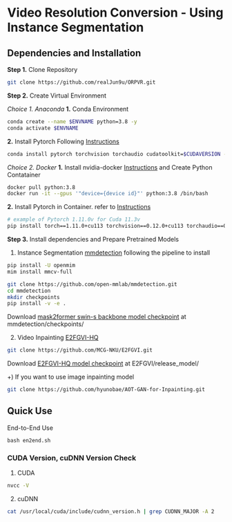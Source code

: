 # Video Resolution Conversion - Using Instance Segmentation  

## Dependencies and Installation

**Step 1.** Clone Repository
```bash
git clone https://github.com/realJun9u/ORPVR.git
```

**Step 2.** Create Virtual Environment

*Choice 1. Anaconda*
**1.** Conda Environment
```bash
conda create --name $ENVNAME python=3.8 -y
conda activate $ENVNAME
```

**2.** Install Pytorch Following [Instructions](https://pytorch.org/get-started/locally/)
```bash
conda install pytorch torchvision torchaudio cudatoolkit=$CUDAVERSION -c pytorch -y
```

*Choice 2. Docker*
**1.** Install nvidia-docker [Instructions](https://docs.nvidia.com/datacenter/cloud-native/container-toolkit/install-guide.html) and Create Python Contatainer
```bash
docker pull python:3.8
docker run -it --gpus '"device={device id}"' python:3.8 /bin/bash
```

**2.** Install Pytorch in Container. refer to [Instructions](https://pytorch.org/get-started/previous-versions)
```bash
# example of Pytorch 1.11.0v for Cuda 11.3v
pip install torch==1.11.0+cu113 torchvision==0.12.0+cu113 torchaudio==0.11.0 --extra-index-url https://download.pytorch.org/whl/cu113
```

**Step 3.** Install dependencies and Prepare Pretrained Models

1. Instance Segmentation [mmdetection](https://github.com/open-mmlab/mmdetection/blob/master/docs/en/get_started.md/#installation) following the pipeline to install
```bash
pip install -U openmim
mim install mmcv-full

git clone https://github.com/open-mmlab/mmdetection.git
cd mmdetection
mkdir checkpoints
pip install -v -e .
```
Download [mask2former swin-s backbone model checkpoint](https://github.com/open-mmlab/mmdetection/blob/master/docs/en/get_started.md/#installation) at mmdetection/checkpoints/
  
2. Video Inpainting [E2FGVI-HQ](https://github.com/MCG-NKU/E2FGVI)
```bash
git clone https://github.com/MCG-NKU/E2FGVI.git
```
Download [E2FGVI-HQ model checkpoint](https://github.com/MCG-NKU/E2FGVI#prepare-pretrained-models) at E2FGVI/release_model/

+) If you want to use image inpainting model
```bash
git clone https://github.com/hyunobae/AOT-GAN-for-Inpainting.git
```

## Quick Use
End-to-End Use
```
bash en2end.sh
```
  
### CUDA Version, cuDNN Version Check  
1. CUDA  
```bash  
nvcc -V
```
2. cuDNN  
```bash
cat /usr/local/cuda/include/cudnn_version.h | grep CUDNN_MAJOR -A 2
```
